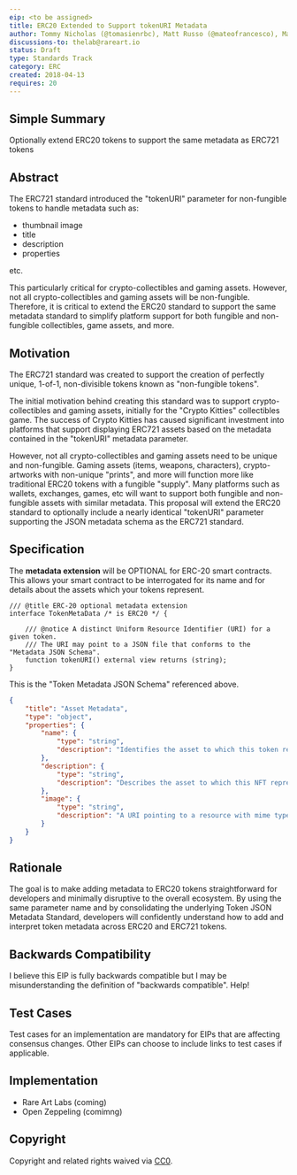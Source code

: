 ```yaml
---
eip: <to be assigned>
title: ERC20 Extended to Support tokenURI Metadata
author: Tommy Nicholas (@tomasienrbc), Matt Russo (@mateofrancesco), Matt Condon (@shrugs)
discussions-to: thelab@rareart.io
status: Draft
type: Standards Track
category: ERC
created: 2018-04-13
requires: 20
---
```


## Simple Summary
Optionally extend ERC20 tokens to support the same metadata as ERC721 tokens

## Abstract
The ERC721 standard introduced the "tokenURI" parameter for non-fungible tokens to handle metadata such as:

- thumbnail image
- title
- description
- properties

etc.

This particularly critical for crypto-collectibles and gaming assets. However, not all crypto-collectibles and gaming assets will be non-fungible. Therefore, it is critical to extend the ERC20 standard to support the same metadata standard to simplify platform support for both fungible and non-fungible collectibles, game assets, and more.

## Motivation
The ERC721 standard was created to support the creation of perfectly unique, 1-of-1, non-divisible tokens known as "non-fungible tokens".

The initial motivation behind creating this standard was to support crypto-collectibles and gaming assets, initially for the "Crypto Kitties" collectibles game. The success of Crypto Kitties has caused significant investment into platforms that support displaying ERC721 assets based on the metadata contained in the "tokenURI" metadata parameter.

However, not all crypto-collectibles and gaming assets need to be unique and non-fungible. Gaming assets (items, weapons, characters), crypto-artworks with non-unique "prints", and more will function more like traditional ERC20 tokens with a fungible "supply". Many platforms such as wallets, exchanges, games, etc will want to support both fungible and non-fungible assets with similar metadata. This proposal will extend the ERC20 standard to optionally include a nearly identical "tokenURI" parameter supporting the JSON metadata schema as the ERC721 standard.

## Specification

The **metadata extension** will be OPTIONAL for ERC-20 smart contracts. This allows your smart contract to be interrogated for its name and for details about the assets which your tokens represent.

```solidity
/// @title ERC-20 optional metadata extension
interface TokenMetaData /* is ERC20 */ {

    /// @notice A distinct Uniform Resource Identifier (URI) for a given token.
    /// The URI may point to a JSON file that conforms to the "Metadata JSON Schema".
    function tokenURI() external view returns (string);
}
```

This is the "Token Metadata JSON Schema" referenced above.

```json
{
    "title": "Asset Metadata",
    "type": "object",
    "properties": {
        "name": {
            "type": "string",
            "description": "Identifies the asset to which this token represents",
        },
        "description": {
            "type": "string",
            "description": "Describes the asset to which this NFT represents",
        },
        "image": {
            "type": "string",
            "description": "A URI pointing to a resource with mime type image/* representing the asset to which this NFT represents. Consider making any images at a width between 320 and 1080 pixels and aspect ratio between 1.91:1 and 4:5 inclusive.",
        }
    }
}
```
## Rationale
The goal is to make adding metadata to ERC20 tokens straightforward for developers and minimally disruptive to the overall ecosystem. By using the same parameter name and by consolidating the underlying Token JSON Metadata Standard, developers will confidently understand how to add and interpret token metadata across ERC20 and ERC721 tokens.

## Backwards Compatibility
I believe this EIP is fully backwards compatible but I may be misunderstanding the definition of "backwards compatible". Help!

## Test Cases
Test cases for an implementation are mandatory for EIPs that are affecting consensus changes. Other EIPs can choose to include links to test cases if applicable.

## Implementation

- Rare Art Labs (coming)
- Open Zeppeling (comimng)

## Copyright
Copyright and related rights waived via [CC0](https://creativecommons.org/publicdomain/zero/1.0/).
